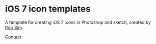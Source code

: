iOS 7 icon templates
====================

A template for creating iOS 7 icons in Photoshop and sketch, created by [Rob Sim](http://robs.im/).

[Contact](http://robs.im/#contact)
